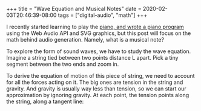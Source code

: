 +++
title = "Wave Equation and Musical Notes"
date = 2020-02-03T20:46:39-08:00
tags = ["digital-audio", "math"]
+++

I recently started learning to play the [piano, and wrote a piano program](/posts/piano) using the Web Audio API and SVG graphics, but this post will focus on the math behind audio generation. Namely, what is a musical note?

To explore the form of sound waves, we have to study the wave equation. Imagine a string tied between two points distance L apart. Pick a tiny segment between the two ends and zoom in.


To derive the equation of motion of this piece of string, we need to account for all the forces acting on it. The big ones are tension in the string and gravity. And gravity is usually way less than tension, so we can start our approximation by ignoring gravity. At each point, the tension points along the string, along a tangent line:


